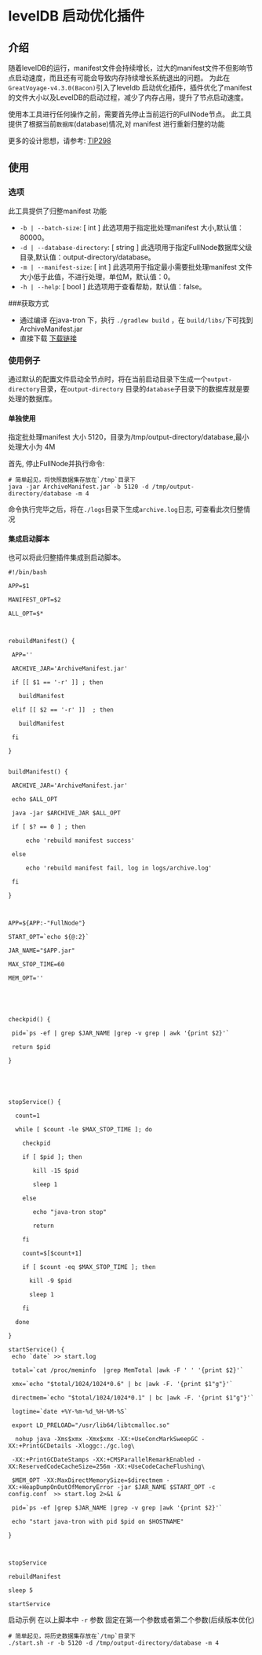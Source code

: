 # levelDB 启动优化插件

## 介绍

随着levelDB的运行，manifest文件会持续增长，过大的manifest文件不但影响节点启动速度，而且还有可能会导致内存持续增长系统退出的问题。
为此在`GreatVoyage-v4.3.0(Bacon)`引入了leveldb 启动优化插件，插件优化了manifest的文件大小以及LevelDB的启动过程，减少了内存占用，提升了节点启动速度。

使用本工具进行任何操作之前，需要首先停止当前运行的FullNode节点。 此工具提供了根据当前`数据库`(database)情况,对 manifest 进行重新归整的功能

更多的设计思想，请参考: [TIP298](https://github.com/tronprotocol/tips/issues/298)

## 使用

### 选项

此工具提供了归整manifest 功能

- `-b | --batch-size`: [ int ]  此选项用于指定批处理manifest 大小,默认值：80000。
- `-d | --database-directory`: [ string ]  此选项用于指定FullNode数据库父级目录,默认值：output-directory/database。
- `-m | --manifest-size`: [ int ] 此选项用于指定最小需要批处理manifest 文件大小低于此值，不进行处理，单位M，默认值：0。
- `-h | --help`: [ bool ]  此选项用于查看帮助，默认值：false。

###获取方式
- 通过编译
  在java-tron 下，执行 ``./gradlew build`` ，在 `build/libs/`下可找到ArchiveManifest.jar
- 直接下载
  [下载链接](https://github.com/tronprotocol/java-tron/releases)

### 使用例子

通过默认的配置文件启动全节点时，将在当前启动目录下生成一个`output-directory`目录，在`output-directory` 目录的`database`子目录下的数据库就是要处理的数据库。

#### 单独使用
指定批处理manifest 大小 5120，目录为/tmp/output-directory/database,最小处理大小为 4M

首先, 停止FullNode并执行命令:

```shell
# 简单起见，将快照数据集存放在`/tmp`目录下
java -jar ArchiveManifest.jar -b 5120 -d /tmp/output-directory/database -m 4
```

命令执行完毕之后，将在`./logs`目录下生成`archive.log`日志, 可查看此次归整情况

#### 集成启动脚本

也可以将此归整插件集成到启动脚本。

```shell
#!/bin/bash

APP=$1

MANIFEST_OPT=$2

ALL_OPT=$*



rebuildManifest() {

 APP=''

 ARCHIVE_JAR='ArchiveManifest.jar'

 if [[ $1 == '-r' ]] ; then

   buildManifest

 elif [[ $2 == '-r' ]]  ; then

   buildManifest

 fi

}


buildManifest() {

 ARCHIVE_JAR='ArchiveManifest.jar'

 echo $ALL_OPT

 java -jar $ARCHIVE_JAR $ALL_OPT

 if [ $? == 0 ] ; then

     echo 'rebuild manifest success'

 else

     echo 'rebuild manifest fail, log in logs/archive.log'

 fi

}



APP=${APP:-"FullNode"}

START_OPT=`echo ${@:2}`

JAR_NAME="$APP.jar"

MAX_STOP_TIME=60

MEM_OPT=''





checkpid() {

 pid=`ps -ef | grep $JAR_NAME |grep -v grep | awk '{print $2}'`

 return $pid

}





stopService() {

  count=1

  while [ $count -le $MAX_STOP_TIME ]; do

    checkpid

    if [ $pid ]; then

       kill -15 $pid

       sleep 1

    else

       echo "java-tron stop"

       return

    fi

    count=$[$count+1]

    if [ $count -eq $MAX_STOP_TIME ]; then

      kill -9 $pid

      sleep 1

    fi

  done

}

startService() {
 echo `date` >> start.log

 total=`cat /proc/meminfo  |grep MemTotal |awk -F ' ' '{print $2}'`

 xmx=`echo "$total/1024/1024*0.6" | bc |awk -F. '{print $1"g"}'`

 directmem=`echo "$total/1024/1024*0.1" | bc |awk -F. '{print $1"g"}'`

 logtime=`date +%Y-%m-%d_%H-%M-%S`

 export LD_PRELOAD="/usr/lib64/libtcmalloc.so"

  nohup java -Xms$xmx -Xmx$xmx -XX:+UseConcMarkSweepGC -XX:+PrintGCDetails -Xloggc:./gc.log\

 -XX:+PrintGCDateStamps -XX:+CMSParallelRemarkEnabled -XX:ReservedCodeCacheSize=256m -XX:+UseCodeCacheFlushing\

 $MEM_OPT -XX:MaxDirectMemorySize=$directmem -XX:+HeapDumpOnOutOfMemoryError -jar $JAR_NAME $START_OPT -c config.conf  >> start.log 2>&1 &

 pid=`ps -ef |grep $JAR_NAME |grep -v grep |awk '{print $2}'`

 echo "start java-tron with pid $pid on $HOSTNAME"

}



stopService

rebuildManifest

sleep 5

startService
```
启动示例
在以上脚本中 `-r` 参数 固定在第一个参数或者第二个参数(后续版本优化)
```shell
# 简单起见，将历史数据集存放在`/tmp`目录下
./start.sh -r -b 5120 -d /tmp/output-directory/database -m 4
````

